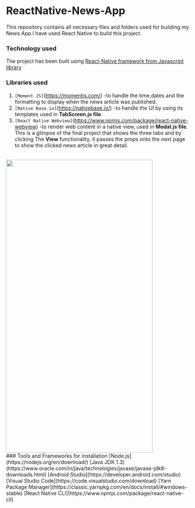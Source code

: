 # ReactNative-News-App
This repository contains all necessary files and folders used for building my News App.I have used React Native to build this project.
<br>
### Technology used
The project has been built using [React-Native framework from Javascript library](https://reactnative.dev/)
<br>
### Libraries used 
1. `[Moment JS]`(https://momentjs.com/) -to handle the time,dates and the formatting to display when the news article was published.
2. `[Native Base.io]`(https://nativebase.io/) -to handle the UI by using its templates used in **TabScreen.js file**.
3. `[React Native Webview]`(https://www.npmjs.com/package/react-native-webview) -to render web content in a native view, used in **Modal.js file**.
This is a glimpse of the final project that shows the three tabs and by clicking The **View** functionality, it passes the props onto the next page to show the clicked news article in great detail.
<br>
<img src="https://user-images.githubusercontent.com/65769340/98412828-9f08ae80-209e-11eb-8043-8dba674b9651.gif" width="400" height="800" />
<br>
### Tools and Frameworks for installation
 [Node.js](https://nodejs.org/en/download/)
 [Java JDK 1.3](https://www.oracle.com/in/java/technologies/javase/javase-jdk8-downloads.html)
 [Android Studio](https://developer.android.com/studio)
 [Visual Studio Code](https://code.visualstudio.com/download)
 [Yarn Package Manager](https://classic.yarnpkg.com/en/docs/install/#windows-stable)
 [React Native CLI](https://www.npmjs.com/package/react-native-cli)

